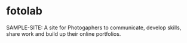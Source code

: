# fotolab
SAMPLE-SITE: A site for Photogaphers to communicate, develop skills, share work and build up their online portfolios.
